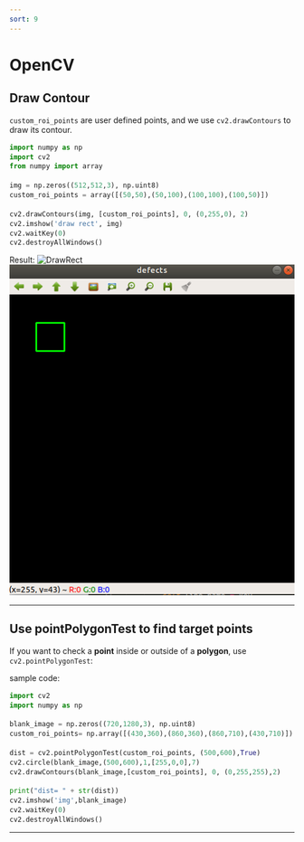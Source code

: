 ```yaml
---
sort: 9
---
```


# OpenCV

## Draw Contour

`custom_roi_points` are user defined points, and we use `cv2.drawContours` to draw its contour.

```python
import numpy as np
import cv2
from numpy import array

img = np.zeros((512,512,3), np.uint8)
custom_roi_points = array([(50,50),(50,100),(100,100),(100,50)])

cv2.drawContours(img, [custom_roi_points], 0, (0,255,0), 2)
cv2.imshow('draw rect', img)
cv2.waitKey(0)
cv2.destroyAllWindows()
```
Result:
![DrawRect](https://github.com/miseon119/whylearn.github.io/tree/master/test/images/contour1.png)
![DrawRect2](images/contour1.png)

---

## Use pointPolygonTest to find target points 

If you want to check a **point** inside or outside of a **polygon**, use `cv2.pointPolygonTest`:

sample code:   
```python
import cv2
import numpy as np

blank_image = np.zeros((720,1280,3), np.uint8)
custom_roi_points= np.array([(430,360),(860,360),(860,710),(430,710)]) 

dist = cv2.pointPolygonTest(custom_roi_points, (500,600),True)
cv2.circle(blank_image,(500,600),1,[255,0,0],7)
cv2.drawContours(blank_image,[custom_roi_points], 0, (0,255,255),2)

print("dist= " + str(dist))
cv2.imshow('img',blank_image)
cv2.waitKey(0)
cv2.destroyAllWindows()
```
___
